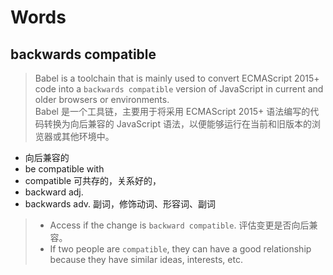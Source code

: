 # Words

## backwards compatible

> Babel is a toolchain that is mainly used to convert ECMAScript 2015+ code into a `backwards compatible` version of JavaScript in current and older browsers or environments.  
> Babel 是一个工具链，主要用于将采用 ECMAScript 2015+ 语法编写的代码转换为向后兼容的 JavaScript 语法，以便能够运行在当前和旧版本的浏览器或其他环境中。

- 向后兼容的
- be compatible with
- compatible 可共存的，关系好的，
- backward adj.
- backwards adv. 副词，修饰动词、形容词、副词

> - Access if the change is `backward compatible`. 评估变更是否向后兼容。
> - If two people are `compatible`, they can have a good relationship because they have similar ideas, interests, etc.
